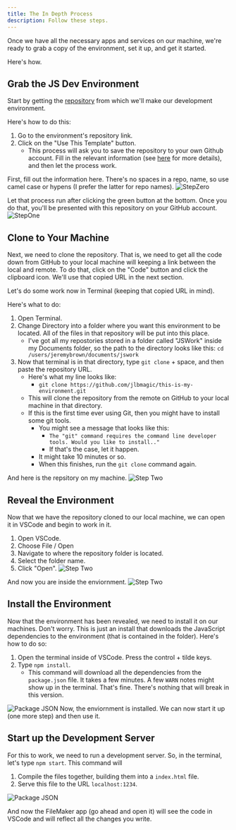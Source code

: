 ```yaml
---
title: The In Depth Process
description: Follow these steps.
---
```


Once we have all the necessary apps and services on our machine, we're ready to grab a copy of the environment, set it up, and get it started.

Here's how.

## Grab the JS Dev Environment

Start by getting the [repository](https://github.com/integrating-magic/js-dev-environment) from which we'll make our development environment.

Here's how to do this:

1. Go to the environment's repository link.
2. Click on the "Use This Template" button.
   - This process will ask you to save the repository to your own Github account. Fill in the relevant information (see [here](intro/misc/what-is-repo.mdx) for more details), and then let the process work.

First, fill out the information here. There's no spaces in a repo, name, so use camel case or hypens (I prefer the latter for repo names).
![StepZero](/img/StepZero.png)

Let that process run after clicking the green button at the bottom. Once you do that, you'll be presented with this repository on your GitHub account.
![StepOne](/img/stepOne.png)

## Clone to Your Machine

Next, we need to clone the repository. That is, we need to get all the code down from GitHub to your local machine will keeping a link between the local and remote. To do that, click on the "Code" button and click the clipboard icon. We'll use that copied URL in the next section.

Let's do some work now in Terminal (keeping that copied URL in mind).

Here's what to do:

1. Open Terminal.
2. Change Directory into a folder where you want this environment to be located. All of the files in that repository will be put into this place.
   - I've got all my repostories stored in a folder called "JSWork" inside my Documents folder, so the path to the directory looks like this:
     `cd /users/jeremybrown/documents/jswork`
3. Now that terminal is in that directory, type `git clone` + space, and then paste the repository URL.
   - Here's what my line looks like:
     - `git clone https://github.com/jlbmagic/this-is-my-environment.git`
   - This will clone the repository from the remote on GitHub to your local machine in that directory.
   - If this is the first time ever using Git, then you might have to install some git tools.
     - You might see a message that looks like this:
       - `The "git" command requires the command line developer tools. Would you like to install.."`
       - If that's the case, let it happen.
     - It might take 10 minutes or so.
     - When this finishes, run the `git clone` command again.

And here is the repsitory on my machine.
![Step Two](/img/InFolder.png)

## Reveal the Environment

Now that we have the repository cloned to our local machine, we can open it in VSCode and begin to work in it.

1. Open VSCode.
2. Choose File / Open
3. Navigate to where the repository folder is located.
4. Select the folder name.
5. Click "Open".
   ![Step Two](/img/SelectRepo.png)

And now you are inside the enviornment.
![Step Two](/img/InEnv.png)

## Install the Environment

Now that the environment has been revealed, we need to install it on our machines. Don't worry. This is just an install that downloads the JavaScript dependencies to the environment (that is contained in the folder). Here's how to do so:

1. Open the terminal inside of VSCode. Press the control + tilde keys.
2. Type `npm install`.
   - This command will download all the dependencies from the `package.json` file. It takes a few minutes. A few `WARN` notes might show up in the terminal. That's fine. There's nothing that will break in this version.

![Package JSON](/img/packageFile.png)
Now, the enviornment is installed. We can now start it up (one more step) and then use it.

## Start up the Development Server

For this to work, we need to run a development server. So, in the terminal, let's type `npm start`. This command will

1. Compile the files together, building them into a `index.html` file.
2. Serve this file to the URL `localhost:1234`.

![Package JSON](/img/npmStart.png)

And now the FileMaker app (go ahead and open it) will see the code in VSCode and will reflect all the changes you write.
